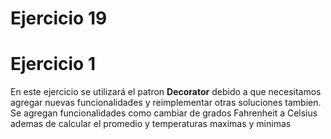 # Ejercicio 19

# Ejercicio 1
En este ejercicio se utilizará el patron **Decorator** debido a que necesitamos agregar nuevas funcionalidades y reimplementar otras soluciones tambien. Se agregan funcionalidades como cambiar de grados Fahrenheit a Celsius ademas de calcular el promedio y temperaturas maximas y minimas